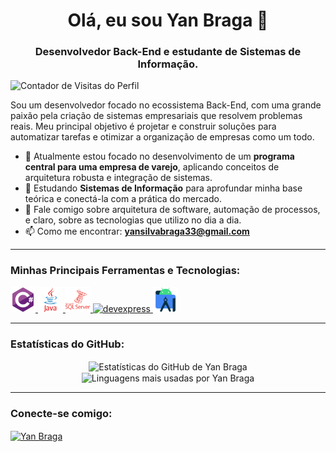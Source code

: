 <h1 align="center">Olá, eu sou Yan Braga 👋</h1>
<h3 align="center">Desenvolvedor Back-End e estudante de Sistemas de Informação.</h3>

<p align="left">
  <img src="https://komarev.com/ghpvc/?username=YansBraga&label=Profile%20views&color=0e75b6&style=flat" alt="Contador de Visitas do Perfil" />
</p>

Sou um desenvolvedor focado no ecossistema Back-End, com uma grande paixão pela criação de sistemas empresariais que resolvem problemas reais. Meu principal objetivo é projetar e construir soluções para automatizar tarefas e otimizar a organização de empresas como um todo.

- 🔭 Atualmente estou focado no desenvolvimento de um **programa central para uma empresa de varejo**, aplicando conceitos de arquitetura robusta e integração de sistemas.
- 🌱 Estudando **Sistemas de Informação** para aprofundar minha base teórica e conectá-la com a prática do mercado.
- 💬 Fale comigo sobre arquitetura de software, automação de processos, e claro, sobre as tecnologias que utilizo no dia a dia.
- 📫 Como me encontrar: **[yansilvabraga33@gmail.com](mailto:yansilvabraga33@gmail.com)**

---

<h3 align="left">Minhas Principais Ferramentas e Tecnologias:</h3>
<p align="left">
  <a href="https://docs.microsoft.com/en-us/dotnet/csharp/" target="_blank" rel="noreferrer">
    <img src="https://raw.githubusercontent.com/devicons/devicon/master/icons/csharp/csharp-original.svg" alt="csharp" width="40" height="40"/>
  </a>
  <a href="https://www.java.com" target="_blank" rel="noreferrer">
    <img src="https://raw.githubusercontent.com/devicons/devicon/master/icons/java/java-original-wordmark.svg" alt="java" width="40" height="40"/>
  </a>
  <a href="https://www.microsoft.com/en-us/sql-server" target="_blank" rel="noreferrer">
    <img src="https://raw.githubusercontent.com/devicons/devicon/master/icons/microsoftsqlserver/microsoftsqlserver-plain-wordmark.svg" alt="sql" width="40" height="40"/>
  </a>
  <a href="https://www.devexpress.com/" target="_blank" rel="noreferrer">
    <img src="https://avatars.githubusercontent.com/u/1484152?s=200&v=4" alt="devexpress" width="40" height="40"/>
  </a>
  <a href="https://developer.android.com/studio" target="_blank" rel="noreferrer">
    <img src="https://raw.githubusercontent.com/devicons/devicon/master/icons/androidstudio/androidstudio-original.svg" alt="android studio" width="40" height="40"/>
  </a>
</p>

---

<h3 align="left">Estatísticas do GitHub:</h3>
<p align="center">
  <img align="center" src="https://github-readme-stats.vercel.app/api?username=YansBraga&show_icons=true&locale=pt-br&theme=tokyonight" alt="Estatísticas do GitHub de Yan Braga" />
  <img align="center" src="https://github-readme-stats.vercel.app/api/top-langs/?username=YansBraga&layout=compact&locale=pt-br&theme=tokyonight" alt="Linguagens mais usadas por Yan Braga" />
</p>

---

<h3 align="left">Conecte-se comigo:</h3>
<p align="left">
  <a href="https://www.linkedin.com/in/yan-braga-7a906119a/" target="_blank">
    <img align="center" src="https://raw.githubusercontent.com/rahuldkjain/github-profile-readme-generator/master/src/images/icons/Social/linked-in-alt.svg" alt="Yan Braga" height="30" width="40" />
  </a>
</p>
